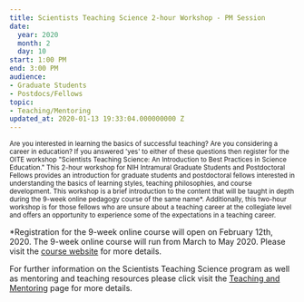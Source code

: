 ```yaml
---
title: Scientists Teaching Science 2-hour Workshop - PM Session
date:
  year: 2020
  month: 2
  day: 10
start: 1:00 PM
end: 3:00 PM
audience:
- Graduate Students
- Postdocs/Fellows
topic:
- Teaching/Mentoring
updated_at: 2020-01-13 19:33:04.000000000 Z
---
```

<span style="font-size: 11.5052px;">Are you interested in learning the
basics of successful teaching? Are you considering a career in
education? If you answered \'yes\' to either of these questions then
register for the OITE workshop \"Scientists Teaching Science: An
Introduction to Best Practices in Science Education.\" This 2-hour
workshop for NIH Intramural Graduate Students and Postdoctoral Fellows
provides an introduction for graduate students and postdoctoral fellows
interested in understanding the basics of learning styles, teaching
philosophies, and course development. This workshop is a brief
introduction to the content that will be taught in depth during the
9-week online pedagogy course of the same name\*. Additionally, this
two-hour workshop is for those fellows who are unsure about a teaching
career at the collegiate level and offers an opportunity to experience
some of the expectations in a teaching career.</span>

\*Registration for the 9-week online course will open on February 12th,
2020. The 9-week online course will run from March to May 2020. Please
visit the [course website][1] for more details. 

For further information on the Scientists Teaching Science program as
well as mentoring and teaching resources please click visit the
[Teaching and Mentoring][2] page for more details.



[1]: https://www.training.nih.gov/events/view/_2/3066/Scientists_Teaching_Science_Online_9-Week_Pedagogy_Course
[2]: https://www.training.nih.gov/sts_main_page
